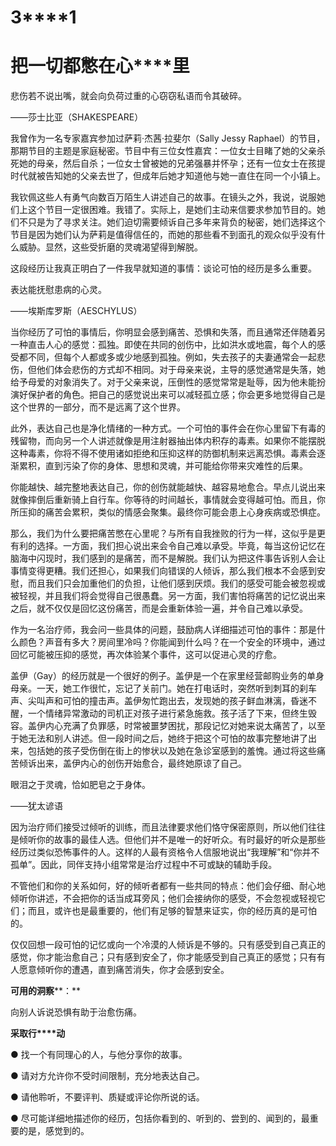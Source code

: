    

# **3****1**

# **把****一****切****都****憋****在****心****里**

悲伤若不说出嘴，就会向负荷过重的心窃窃私语而令其破碎。

——莎士比亚（SHAKESPEARE）

我曾作为一名专家嘉宾参加过萨莉·杰茜·拉斐尔（Sally Jessy Raphael）的节目，那期节目的主题是家庭秘密。节目中有三位女性嘉宾：一位女士目睹了她的父亲杀死她的母亲，然后自杀；一位女士曾被她的兄弟强暴并怀孕；还有一位女士在孩提时代就被告知她的父亲去世了，但成年后她才知道他与她一直住在同一个小镇上。

我钦佩这些人有勇气向数百万陌生人讲述自己的故事。在镜头之外，我说，说服她们上这个节目一定很困难。我错了。实际上，是她们主动来信要求参加节目的。她们不只是为了寻求关注。她们迫切需要倾诉自己多年来背负的秘密，她们选择这个节目是因为她们认为萨莉是值得信任的，而她的那些看不到面孔的观众似乎没有什么威胁。显然，这些受折磨的灵魂渴望得到解脱。

这段经历让我真正明白了一件我早就知道的事情：谈论可怕的经历是多么重要。

表达能抚慰患病的心灵。

——埃斯库罗斯（AESCHYLUS）

当你经历了可怕的事情后，你明显会感到痛苦、恐惧和失落，而且通常还伴随着另一种直击人心的感觉：孤独。即使在共同的创伤中，比如洪水或地震，每个人的感受都不同，但每个人都或多或少地感到孤独。例如，失去孩子的夫妻通常会一起悲伤，但他们体会悲伤的方式却不相同。对于母亲来说，主导的感觉通常是失落，她给予母爱的对象消失了。对于父亲来说，压倒性的感觉常常是耻辱，因为他未能扮演好保护者的角色。把自己的感觉说出来可以减轻孤立感；你会更多地觉得自己是这个世界的一部分，而不是远离了这个世界。

此外，表达自己也是净化情绪的一种方式。一个可怕的事件会在你心里留下有毒的残留物，而向另一个人讲述就像是用注射器抽出体内积存的毒素。如果你不能摆脱这种毒素，你将不得不使用诸如拒绝和压抑这样的防御机制来远离恐惧。毒素会逐渐累积，直到污染了你的身体、思想和灵魂，并可能给你带来灾难性的后果。

你能越快、越完整地表达自己，你的创伤就能越快、越容易地愈合。早点儿说出来就像摔倒后重新骑上自行车。你等待的时间越长，事情就会变得越可怕。而且，你所压抑的痛苦会累积，类似的情感会聚集。最终你可能会患上心身疾病或恐惧症。

那么，我们为什么要把痛苦憋在心里呢？与所有自我挫败的行为一样，这似乎是更有利的选择。一方面，我们担心说出来会令自己难以承受。毕竟，每当这份记忆在脑海中闪现时，我们感到的是痛苦，而不是解脱。我们认为把这件事告诉别人会让事情变得更糟。我们还担心，如果我们向错误的人倾诉，那么我们根本不会感到安慰，而且我们只会加重他们的负担，让他们感到厌烦。我们的感受可能会被忽视或被轻视，并且我们将会觉得自己很愚蠢。另一方面，我们害怕将痛苦的记忆说出来之后，就不仅仅是回忆这份痛苦，而是会重新体验一遍，并令自己难以承受。

作为一名治疗师，我会问一些具体的问题，鼓励病人详细描述可怕的事件：那是什么颜色？声音有多大？房间里冷吗？你能闻到什么吗？在一个安全的环境中，通过回忆可能被压抑的感觉，再次体验某个事件，这可以促进心灵的疗愈。

盖伊（Gay）的经历就是一个很好的例子。盖伊是一个在家里经营邮购业务的单身母亲。一天，她工作很忙，忘记了关前门。她在打电话时，突然听到刺耳的刹车声、尖叫声和可怕的撞击声。盖伊匆忙跑出去，发现她的孩子鲜血淋漓，昏迷不醒，一个情绪异常激动的司机正对孩子进行紧急施救。孩子活了下来，但终生毁容。盖伊内心充满了负罪感，时常被噩梦困扰，那段记忆对她来说太痛苦了，以至于她无法和别人讲述。但一段时间之后，她终于把这个可怕的故事完整地讲了出来，包括她的孩子受伤倒在街上的惨状以及她在急诊室感到的羞愧。通过将这些痛苦倾诉出来，盖伊内心的创伤开始愈合，最终她原谅了自己。

眼泪之于灵魂，恰如肥皂之于身体。

——犹太谚语

因为治疗师们接受过倾听的训练，而且法律要求他们恪守保密原则，所以他们往往是倾听你的故事的最佳人选。但他们并不是唯一的好听众。有时最好的听众是那些经历过类似恐怖事件的人。这样的人最有资格令人信服地说出“我理解”和“你并不孤单”。因此，同伴支持小组常常是治疗过程中不可或缺的辅助手段。

不管他们和你的关系如何，好的倾听者都有一些共同的特点：他们会仔细、耐心地倾听你讲述，不会把你的话当成耳旁风；他们会接纳你的感受，不会忽视或轻视它们；而且，或许也是最重要的，他们有足够的智慧来证实，你的经历真的是可怕的。

仅仅回想一段可怕的记忆或向一个冷漠的人倾诉是不够的。只有感受到自己真正的感觉，你才能治愈自己；只有感到安全了，你才能感受到自己真正的感觉；只有有人愿意倾听你的遭遇，直到痛苦消失，你才会感到安全。

**可****用****的****洞****察****：**

向别人诉说恐惧有助于治愈伤痛。

**采****取****行****动**

● 找一个有同理心的人，与他分享你的故事。

● 请对方允许你不受时间限制，充分地表达自己。

● 请他聆听，不要评判、质疑或评论你所说的话。

● 尽可能详细地描述你的经历，包括你看到的、听到的、尝到的、闻到的，最重要的是，感觉到的。